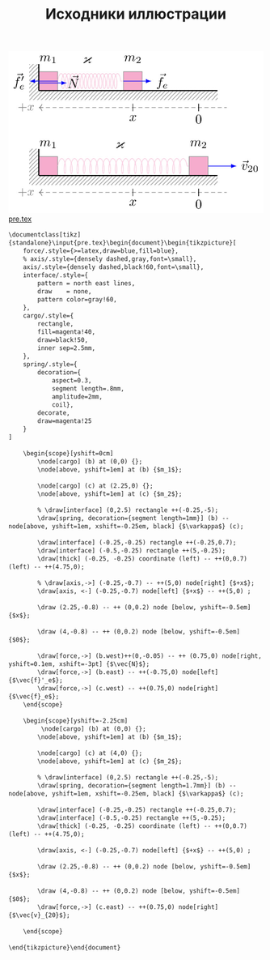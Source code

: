 ﻿---
title: "Исходники иллюстрации"
type: "notpost"
---
<a class="imag2" href="/cook/gallery/tikzpicture_f8c219177d69e94ec2bc115d953c5d8c.tex"><img src="/cook/gallery/tikzpicture_f8c219177d69e94ec2bc115d953c5d8c.pdf.jpg" alt=""></a>
<a href="/cook/gallery/pre">pre.tex</a>
<pre><code class="language-latex">\documentclass[tikz]{standalone}\input{pre.tex}\begin{document}\begin{tikzpicture}[
    force/.style={>=latex,draw=blue,fill=blue},
    % axis/.style={densely dashed,gray,font=\small},
    axis/.style={densely dashed,black!60,font=\small},
    interface/.style={
        pattern = north east lines,
        draw    = none,
        pattern color=gray!60,          
    },
    cargo/.style={
        rectangle,
        fill=magenta!40,
        draw=black!50,
        inner sep=2.5mm,
    },
    spring/.style={
        decoration={
            aspect=0.3, 
            segment length=.8mm, 
            amplitude=2mm,
            coil},
        decorate,
        draw=magenta!25
    }
]

    \begin{scope}[yshift=0cm]
        \node[cargo] (b) at (0,0) {};
        \node[above, yshift=1em] at (b) {$m_1$};

        \node[cargo] (c) at (2.25,0) {};
        \node[above, yshift=1em] at (c) {$m_2$};

        % \draw[interface] (0,2.5) rectangle ++(-0.25,-5);
        \draw[spring, decoration={segment length=1mm}] (b) -- node[above, yshift=1em, xshift=-0.25em, black] {$\varkappa$} (c); 

        \draw[interface] (-0.25,-0.25) rectangle ++(-0.25,0.7);
        \draw[interface] (-0.5,-0.25) rectangle ++(5,-0.25);
        \draw[thick] (-0.25, -0.25) coordinate (left) -- ++(0,0.7) (left) -- ++(4.75,0);

        % \draw[axis,->] (-0.25,-0.7) -- ++(5,0) node[right] {$+x$};
        \draw[axis, <-] (-0.25,-0.7) node[left] {$+x$} -- ++(5,0) ;

        \draw (2.25,-0.8) -- ++ (0,0.2) node [below, yshift=-0.5em] {$x$};

        \draw (4,-0.8) -- ++ (0,0.2) node [below, yshift=-0.5em] {$0$};

        \draw[force,->] (b.west)++(0,-0.05) -- ++ (0.75,0) node[right, yshift=0.1em, xshift=-3pt] {$\vec{N}$};
        \draw[force,->] (b.east) -- ++(-0.75,0) node[left] {$\vec{f}'_e$};
        \draw[force,->] (c.west) -- ++(0.75,0) node[right] {$\vec{f}_e$};
    \end{scope}

    \begin{scope}[yshift=-2.25cm]
         \node[cargo] (b) at (0,0) {};
        \node[above, yshift=1em] at (b) {$m_1$};

        \node[cargo] (c) at (4,0) {};
        \node[above, yshift=1em] at (c) {$m_2$};

        % \draw[interface] (0,2.5) rectangle ++(-0.25,-5);
        \draw[spring, decoration={segment length=1.7mm}] (b) -- node[above, yshift=1em, xshift=-0.25em, black] {$\varkappa$} (c); 

        \draw[interface] (-0.25,-0.25) rectangle ++(-0.25,0.7);
        \draw[interface] (-0.5,-0.25) rectangle ++(5,-0.25);
        \draw[thick] (-0.25, -0.25) coordinate (left) -- ++(0,0.7) (left) -- ++(4.75,0);

        \draw[axis, <-] (-0.25,-0.7) node[left] {$+x$} -- ++(5,0) ;

        \draw (2.25,-0.8) -- ++ (0,0.2) node [below, yshift=-0.5em] {$x$};

        \draw (4,-0.8) -- ++ (0,0.2) node [below, yshift=-0.5em] {$0$};       
        \draw[force,->] (c.east) -- ++(0.75,0) node[right] {$\vec{v}_{20}$};

    \end{scope}

\end{tikzpicture}\end{document}</code></pre>